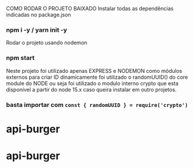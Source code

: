 COMO RODAR O PROJETO BAIXADO
Instalar todas as dependências indicadas no package.json
### npm i -y / yarn init -y

Rodar o projeto usando nodemon
### npm start 

Neste projeto foi utilizado apenas EXPRESS e NODEMON como módulos externos
para criar ID dinamicamente foi utilizado o randomUUID() do core module do NODE
ou seja foi utilizado o modulo interno crypto que esta disponível a partir do node 15.x
caso queira instalar em outro projetos.
### basta importar com `const { randomUUID } = require('crypto')`

# api-burger
# api-burger
